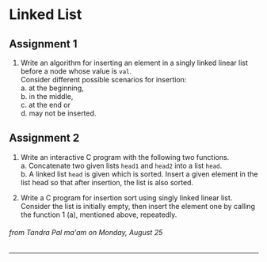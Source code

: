 # Linked List

## Assignment 1
1. Write an algorithm for inserting an element in a singly linked linear list before a node whose value is ```val```.  
   Consider different possible scenarios for insertion:  
    a. at the  beginning,  
    b. in the middle,  
    c. at the end or  
    d. may not be inserted.

## Assignment 2
1. Write an interactive C program with the following two functions.  
    a. Concatenate two given lists ```head1``` and ```head2``` into a list ```head```.  
    b. A linked list ```head``` is given which is sorted. Insert a given element in the list head so that after insertion, the list is also sorted.
  
2. Write a C program for insertion sort using singly linked linear list.  
   Consider the list is initially empty, then insert the element one by calling the function 1 (a), mentioned above, repeatedly.
###### from Tandra Pal ma'am on Monday, August 25

---